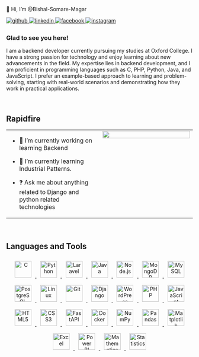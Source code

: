  👋 Hi, I’m @Bishal-Somare-Magar

  

<a href="https://github.com/Bishal-Somare" target="_blank">
<img src=https://img.shields.io/badge/github-%2324292e.svg?&style=for-the-badge&logo=github&logoColor=white alt=github style="margin-bottom: 5px;" />
</a>

<a href="https://www.linkedin.com/in/bishal-somare-magar/" target="_blank">
<img src=https://img.shields.io/badge/linkedin-%231E77B5.svg?&style=for-the-badge&logo=linkedin&logoColor=white alt=linkedin style="margin-bottom: 5px;" />
</a>
<a href="https://www.facebook.com/vishalsomare.mgt/" target="_blank">
<img src=https://img.shields.io/badge/facebook-%232E87FB.svg?&style=for-the-badge&logo=facebook&logoColor=white alt=facebook style="margin-bottom: 5px;" />
</a>
<a href="https://www.instagram.com/vishal_somare_magar/" target="_blank">
<img src=https://img.shields.io/badge/instagram-%23000000.svg?&style=for-the-badge&logo=instagram&logoColor=white alt=instagram style="margin-bottom: 5px;" />
</a>  
  



### Glad to see you here!  

I am a backend developer currently pursuing my studies at Oxford College. I have a strong passion for technology and enjoy learning about new advancements in the field. My expertise lies in backend development, and I am proficient in programming languages such as C, PHP, Python, Java, and JavaScript. I prefer an example-based approach to learning and problem-solving, starting with real-world scenarios and demonstrating how they work in practical applications.  


<br/>  


## Rapidfire  
<table><tr><td valign="top" width="50%">

- 🔭 I’m currently working on learning Backend 
  

- 🌱 I’m currently learning Industrial Patterns.   
  

- ❓ Ask me about anything related to Django and python related technologies  
  



</td><td valign="top" width="50%">

<div align="center">
<img src="https://media.giphy.com/media/v1.Y2lkPTc5MGI3NjExMDE5Y3BhZXNmeGRqd2M4aW01Y2o0bzhha3h3azZqMDUyemJ6eHR2NyZlcD12MV9naWZzX3NlYXJjaCZjdD1n/yMMJB4678mvyq3b4d2/giphy.gif" align="center" style="width: 100%" />
</div>  


</td></tr></table>  

<br/>  


## Languages and Tools  
<div align="center">  
<a href="https://www.cprogramming.com/" target="_blank">
  <img style="margin: 10px" src="https://profilinator.rishav.dev/skills-assets/c-original.svg" alt="C" height="45" />
</a>  

<a href="https://www.python.org/" target="_blank">
  <img style="margin: 10px" src="https://profilinator.rishav.dev/skills-assets/python-original.svg" alt="Python" height="45" />
</a>  

<a href="https://laravel.com/" target="_blank">
  <img style="margin: 10px" src="https://profilinator.rishav.dev/skills-assets/laravel-plain-wordmark.svg" alt="Laravel" height="45" />
</a>  

<a href="https://www.java.com/" target="_blank">
  <img style="margin: 10px" src="https://profilinator.rishav.dev/skills-assets/java-original-wordmark.svg" alt="Java" height="45" />
</a>  

<a href="https://nodejs.org/" target="_blank">
  <img style="margin: 10px" src="https://profilinator.rishav.dev/skills-assets/nodejs-original-wordmark.svg" alt="Node.js" height="45" />
</a>  

<a href="https://www.mongodb.com/" target="_blank">
  <img style="margin: 10px" src="https://profilinator.rishav.dev/skills-assets/mongodb-original-wordmark.svg" alt="MongoDB" height="45" />
</a>  

<a href="https://www.mysql.com/" target="_blank">
  <img style="margin: 10px" src="https://profilinator.rishav.dev/skills-assets/mysql-original-wordmark.svg" alt="MySQL" height="45" />
</a>  

<a href="https://www.postgresql.org/" target="_blank">
  <img style="margin: 10px" src="https://profilinator.rishav.dev/skills-assets/postgresql-original-wordmark.svg" alt="PostgreSQL" height="45" />
</a>  

<a href="https://www.linux.org/" target="_blank">
  <img style="margin: 10px" src="https://profilinator.rishav.dev/skills-assets/linux-original.svg" alt="Linux" height="45" />
</a>  

<a href="https://git-scm.com/" target="_blank">
  <img style="margin: 10px" src="https://profilinator.rishav.dev/skills-assets/git-scm-icon.svg" alt="Git" height="45" />
</a>  

<a href="https://www.djangoproject.com/" target="_blank">
  <img style="margin: 10px" src="https://profilinator.rishav.dev/skills-assets/django-original.svg" alt="Django" height="45" />
</a>  

<a href="https://wordpress.com/" target="_blank">
  <img style="margin: 10px" src="https://profilinator.rishav.dev/skills-assets/wordpress.png" alt="WordPress" height="45" />
</a>  

<a href="https://www.php.net/" target="_blank">
  <img style="margin: 10px" src="https://profilinator.rishav.dev/skills-assets/php-original.svg" alt="PHP" height="45" />
</a>  

<a href="https://developer.mozilla.org/en-US/docs/Web/JavaScript" target="_blank">
  <img style="margin: 10px" src="https://profilinator.rishav.dev/skills-assets/javascript-original.svg" alt="JavaScript" height="45" />
</a>  

<a href="https://en.wikipedia.org/wiki/HTML5" target="_blank">
  <img style="margin: 10px" src="https://profilinator.rishav.dev/skills-assets/html5-original-wordmark.svg" alt="HTML5" height="45" />
</a>  

<a href="https://www.w3schools.com/css/" target="_blank">
  <img style="margin: 10px" src="https://profilinator.rishav.dev/skills-assets/css3-original-wordmark.svg" alt="CSS3" height="45" />
</a>  
<a href="https://fastapi.tiangolo.com/" target="_blank">
  <img style="margin: 10px" src="https://cdn.jsdelivr.net/gh/devicons/devicon/icons/fastapi/fastapi-original.svg" alt="FastAPI" height="45" />
</a>  

<a href="https://www.docker.com/" target="_blank">
  <img style="margin: 10px" src="https://profilinator.rishav.dev/skills-assets/docker-original-wordmark.svg" alt="Docker" height="45" />
</a>
<a href="https://numpy.org/" target="_blank">
  <img style="margin: 10px" src="https://cdn.jsdelivr.net/gh/devicons/devicon/icons/numpy/numpy-original.svg" alt="NumPy" height="45" />
</a>  
<a href="https://pandas.pydata.org/" target="_blank">
  <img style="margin: 10px" src="https://cdn.jsdelivr.net/gh/devicons/devicon/icons/pandas/pandas-original.svg" alt="Pandas" height="45" />
</a>  
<a href="https://matplotlib.org/" target="_blank">
  <img style="margin: 10px" src="https://upload.wikimedia.org/wikipedia/commons/8/84/Matplotlib_icon.svg" alt="Matplotlib" height="45" />
</a>  
<a href="https://www.microsoft.com/en/microsoft-365/excel" target="_blank">
  <img style="margin: 10px" src="https://img.icons8.com/color/48/000000/microsoft-excel-2019--v1.png" alt="Excel" height="45" />
</a>  
<a href="https://powerbi.microsoft.com/" target="_blank">
  <img style="margin: 10px" src="https://img.icons8.com/color/48/000000/power-bi.png" alt="Power BI" height="45" />
</a>  
<a href="#" target="_blank">
  <img style="margin: 10px" src="https://img.icons8.com/external-flaticons-lineal-color-flat-icons/64/000000/external-mathematics-science-education-flaticons-lineal-color-flat-icons.png" alt="Mathematics" height="45" />
</a>  
<a href="#" target="_blank">
  <img style="margin: 10px" src="https://img.icons8.com/external-smashingstocks-flat-smashing-stocks/66/000000/external-statistics-education-smashingstocks-flat-smashing-stocks.png" alt="Statistics" height="45" />
</a> 

</div>  

<br/>  



